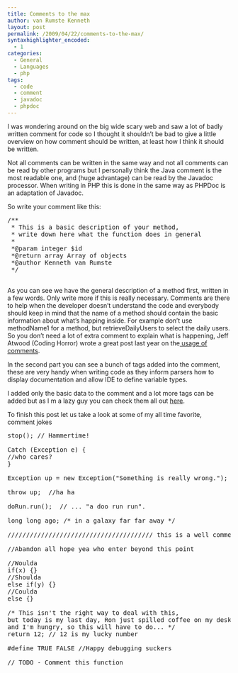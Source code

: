 ```yaml
---
title: Comments to the max
author: van Rumste Kenneth
layout: post
permalink: /2009/04/22/comments-to-the-max/
syntaxhighlighter_encoded:
  - 1
categories:
  - General
  - Languages
  - php
tags:
  - code
  - comment
  - javadoc
  - phpdoc
---
```

I was wondering around on the big wide scary web and saw a lot of badly written comment for code so I thought it shouldn&#8217;t be bad to give a little overview on how comment should be written, at least how I think it should be written.

Not all comments can be written in the same way and not all comments can be read by other programs but I personally think the Java comment is the most readable one, and (huge advantage) can be read by the Javadoc processor. When writing in PHP this is done in the same way as PHPDoc is an adaptation of Javadoc.

So write your comment like this:

<pre class="brush: php; title: ; notranslate" title="">/**
 * This is a basic description of your method,
 * write down here what the function does in general
 *
 *@param integer $id
 *@return array Array of objects
 *@author Kenneth van Rumste
 */

</pre>

<!--more-->

As you can see we have the general description of a method first, written in a few words. Only write more if this is really necessary. Comments are there to help when the developer doesn&#8217;t understand the code and everybody should keep in mind that the name of a method should contain the basic information about what&#8217;s happing inside. For example don&#8217;t use methodName1 for a method, but retrieveDailyUsers to select the daily users. So you don&#8217;t need a lot of extra comment to explain what is happening, Jeff Atwood (Coding Horror) wrote a great post last year on the<a href="http://www.codinghorror.com/blog/archives/001150.html" target="_blank"> usage of comments</a>.

In the second part you can see a bunch of tags added into the comment, these are very handy when writing code as they inform parsers how to display documentation and allow IDE to define variable types.

I added only the basic data to the comment and a lot more tags can be added but as I m a lazy guy you can check them all out <a href="http://en.wikipedia.org/wiki/PHPDoc" target="_blank">here</a>[][1].

To finish this post let us take a look at some of my all time favorite, comment jokes

<pre class="brush: php; title: ; notranslate" title="">stop(); // Hammertime!

Catch (Exception e) {  
//who cares?
}   

Exception up = new Exception("Something is really wrong.");

throw up;  //ha ha   

doRun.run();  // ... "a doo run run".   

long long ago; /* in a galaxy far far away */   

/////////////////////////////////////// this is a well commented line

//Abandon all hope yea who enter beyond this point   

//Woulda
if(x) {}
//Shoulda
else if(y) {}
//Coulda
else {}   

/* This isn't the right way to deal with this,
but today is my last day, Ron just spilled coffee on my desk,
and I'm hungry, so this will have to do... */
return 12; // 12 is my lucky number   

#define TRUE FALSE //Happy debugging suckers   

// TODO - Comment this function
</pre>

 [1]: http://en.wikipedia.org/wiki/PHPDoc
